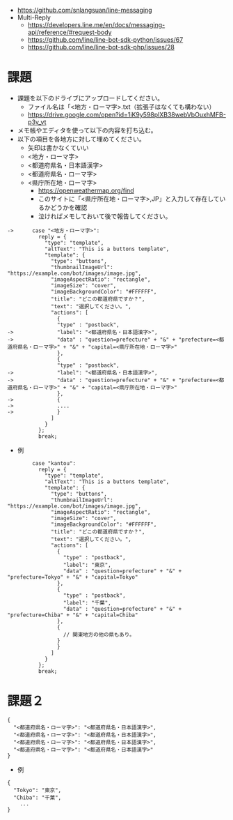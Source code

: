 

- https://github.com/snlangsuan/line-messaging
- Multi-Reply
  - https://developers.line.me/en/docs/messaging-api/reference/#request-body
  - https://github.com/line/line-bot-sdk-python/issues/67
  - https://github.com/line/line-bot-sdk-php/issues/28


# 課題
- 課題を以下のドライブにアップロードしてください。
  - ファイル名は「<地方・ローマ字>.txt（拡張子はなくても構わない）
  - https://drive.google.com/open?id=1iK9y598plXB38webVbOuxhMFB-p3v_vt
- メモ帳やエディタを使って以下の内容を打ち込む。
- 以下の項目を各地方に対して埋めてください。
  - 矢印は書かなくていい
  - <地方・ローマ字>
  - <都道府県名・日本語漢字>
  - <都道府県名・ローマ字>
  - <県庁所在地・ローマ字>
    - https://openweathermap.org/find
    - このサイトに「<県庁所在地・ローマ字>,JP」と入力して存在しているかどうかを確認
    - 泣ければメモしておいて後で報告してください。

```
->      case "<地方・ローマ字>":
          reply = {
            "type": "template",
            "altText": "This is a buttons template",
            "template": {
              "type": "buttons",
              "thumbnailImageUrl": "https://example.com/bot/images/image.jpg",
              "imageAspectRatio": "rectangle",
              "imageSize": "cover",
              "imageBackgroundColor": "#FFFFFF",
              "title": "どこの都道府県ですか？",
              "text": "選択してください。",
              "actions": [
                {
                "type" : "postback",
->              "label": "<都道府県名・日本語漢字>",
->              "data" : "question=prefecture" + "&" + "prefecture=<都道府県名・ローマ字>" + "&" + "capital=<県庁所在地・ローマ字>"
                },
                {
                "type" : "postback",
->              "label": "<都道府県名・日本語漢字>",
->              "data" : "question=prefecture" + "&" + "prefecture=<都道府県名・ローマ字>" + "&" + "capital=<県庁所在地・ローマ字>"
                },
->              {
->              ....
->              }
              ]
            }
          };
          break;
```


- 例

```
        case "kantou":
          reply = {
            "type": "template",
            "altText": "This is a buttons template",
            "template": {
              "type": "buttons",
              "thumbnailImageUrl": "https://example.com/bot/images/image.jpg",
              "imageAspectRatio": "rectangle",
              "imageSize": "cover",
              "imageBackgroundColor": "#FFFFFF",
              "title": "どこの都道府県ですか？",
              "text": "選択してください。",
              "actions": [
                {
                  "type" : "postback",
                  "label": "東京",
                  "data" : "question=prefecture" + "&" + "prefecture=Tokyo" + "&" + "capital=Tokyo"
                },
                {
                  "type" : "postback",
                  "label": "千葉",
                  "data" : "question=prefecture" + "&" + "prefecture=Chiba" + "&" + "capital=Chiba"
                },
                {
                  // 関東地方の他の県もあり。
                }
                }
              ]
            }
          };
          break;
```

# 課題２

```
{
  "<都道府県名・ローマ字>": "<都道府県名・日本語漢字>",
  "<都道府県名・ローマ字>": "<都道府県名・日本語漢字>",
  "<都道府県名・ローマ字>": "<都道府県名・日本語漢字>",
  "<都道府県名・ローマ字>": "<都道府県名・日本語漢字>"
}
```

- 例

```
{
  "Tokyo": "東京",
  "Chiba": "千葉",
    ...
}
```

